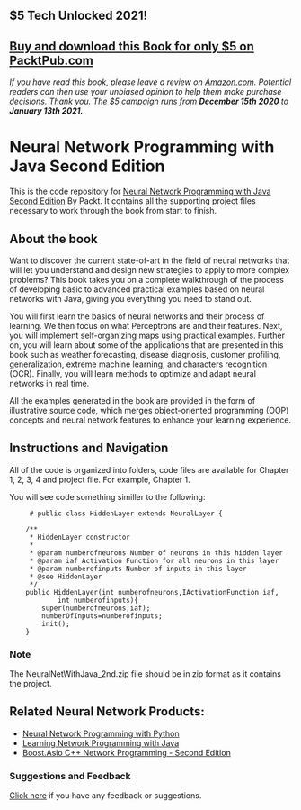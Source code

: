 ## $5 Tech Unlocked 2021!
[Buy and download this Book for only $5 on PacktPub.com](https://www.packtpub.com/product/neural-network-programming-with-java-second-edition/9781787126053)
-----
*If you have read this book, please leave a review on [Amazon.com](https://www.amazon.com/gp/product/1787126056).     Potential readers can then use your unbiased opinion to help them make purchase decisions. Thank you. The $5 campaign         runs from __December 15th 2020__ to __January 13th 2021.__*

# Neural Network Programming with Java Second Edition
This is the code repository for [Neural Network Programming with Java Second Edition](https://www.packtpub.com/big-data-and-business-intelligence/neural-network-programming-java-second-edition?utm_source=github&utm_medium=repository&utm_content=9781787126053) By Packt. It contains all the supporting project files necessary to work through the book from start to finish.

## About the book

Want to discover the current state-of-art in the field of neural networks that will let you understand and design new strategies to apply to more complex problems? This book takes you on a complete walkthrough of the process of developing basic to advanced practical examples based on neural networks with Java, giving you everything you need to stand out.

You will first learn the basics of neural networks and their process of learning. We then focus on what Perceptrons are and their features. Next, you will implement self-organizing maps using practical examples. Further on, you will learn about some of the applications that are presented in this book such as weather forecasting, disease diagnosis, customer profiling, generalization, extreme machine learning, and characters recognition (OCR). Finally, you will learn methods to optimize and adapt neural networks in real time.

All the examples generated in the book are provided in the form of illustrative source code, which merges object-oriented programming (OOP) concepts and neural network features to enhance your learning experience.

## Instructions and Navigation
All of the code is organized into folders, code files are available for Chapter 1, 2, 3, 4 and project file. For example, Chapter 1. 

You will see code something similler to the following:

```
     # public class HiddenLayer extends NeuralLayer {
    
    /**
     * HiddenLayer constructor
     * 
     * @param numberofneurons Number of neurons in this hidden layer
     * @param iaf Activation Function for all neurons in this layer
     * @param numberofinputs Number of inputs in this layer
     * @see HiddenLayer
     */
    public HiddenLayer(int numberofneurons,IActivationFunction iaf,
            int numberofinputs){
        super(numberofneurons,iaf);
        numberOfInputs=numberofinputs;
        init();
    }
```
### Note

The NeuralNetWithJava_2nd.zip file should be in zip format as it contains the project.

## Related Neural Network Products:

* [Neural Network Programming with Python](https://www.packtpub.com/big-data-and-business-intelligence/neural-network-programming-python?utm_source=github&utm_medium=repository&utm_content=9781784398217)
* [Learning Network Programming with Java](https://www.packtpub.com/application-development/learning-network-programming-java?utm_source=github&utm_medium=repository&utm_content=9781785885471)
* [Boost.Asio C++ Network Programming - Second Edition](https://www.packtpub.com/networking-and-servers/boostasio-c-network-programming-second-edition?utm_source=github&utm_medium=repository&utm_content=9781785283079)


### Suggestions and Feedback
[Click here](https://docs.google.com/forms/d/e/1FAIpQLSe5qwunkGf6PUvzPirPDtuy1Du5Rlzew23UBp2S-P3wB-GcwQ/viewform) if you have any feedback or suggestions.

    
    
    



